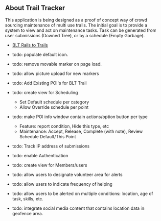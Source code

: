 ## About Trail Tracker

This application is being designed as a proof of concept way of crowd sourcing maintenance of multi use trails.  The initial goal is to provide a system to view and act on maintenance tasks.  Task can be generated from user submissions (Downed Tree), or by a schedule (Empty Garbage).
- [BLT Rails to Trails](https://blttrails.ca/)


- todo: populate default icon.
- todo: remove movable marker on page load.
- todo: allow picture upload for new markers
- todo: Add Existing POI's for BLT Trail
- todo: create view for Scheduling
  - Set Default schedule per category
  - Allow Override schedule per point
 - todo: make POI info window contain actions/option button per type
   - Feature: report condition, Hide this type, etc
   - Maintenance: Accept, Release, Complete (with note), Review Schedule Default/This Point
- todo: Track IP address of submissions
- todo: enable Authentication
- todo: create view for Members/users
- todo: allow users to designate volunteer area for alerts
- todo: allow users to indicate frequency of helping
- todo: allow users to be alerted on multiple conditions: location, age of task, skills, etc.
- todo: integrate social media content that contains location data in geofence area.
